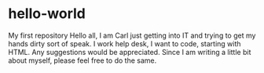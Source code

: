 # hello-world
My first repository
Hello all, I am Carl just getting into IT and trying to get my hands dirty sort of speak.
I work help desk, I want to code, starting with HTML.
Any suggestions would be appreciated.
Since I am writing a little bit about myself, please feel free to do the same.
